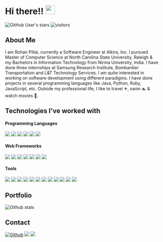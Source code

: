 # Hi there!! <img src="https://raw.githubusercontent.com/MartinHeinz/MartinHeinz/master/wave.gif" width="30px">
![GitHub User's stars](https://img.shields.io/github/stars/rohanpillai20?style=social) ![visitors](https://visitor-badge.glitch.me/badge?page_id=rohanpillai20)


## About Me 
I am Rohan Pillai, currently a Software Engineer at Alkira, Inc. I pursued Master of Computer Science at North Carolina State University, Raleigh & my Bachelors in Information Technology from Nirma University, India. I have done three internships at Samsung Research Institute, Bombardier Transportation and L&T Technology Services. I am quite interested in working on software development using different paradigms. I have done projects in several programming languages like Java, Python, Ruby, JavaScript, etc. Outside my professional life, I like to travel ✈, swim 🏊‍ & watch movies 🎥.

## Technologies I've worked with
  #### Programming Languages
  <p>
  <img src="https://img.shields.io/badge/python%20-%2314354C.svg?&style=for-the-badge&logo=python&logoColor=white"/>
  <img src="https://img.shields.io/badge/java-%23ED8B00.svg?&style=for-the-badge&logo=java&logoColor=white"/>
  <img src="https://img.shields.io/badge/ruby-%23CC342D.svg?&style=for-the-badge&logo=ruby&logoColor=white"/>
  <img src="https://img.shields.io/badge/javascript%20-%23323330.svg?&style=for-the-badge&logo=javascript&logoColor=%23F7DF1E"/>
  <img src="https://img.shields.io/badge/c%20-%2300599C.svg?&style=for-the-badge&logo=c&logoColor=white"/>
  <img src="https://img.shields.io/badge/r-%23276DC3.svg?&style=for-the-badge&logo=r&logoColor=white"/>
  </p>
  
  #### Web Frameworks
  <p>
  <img src="https://img.shields.io/badge/rails%20-%23CC0000.svg?&style=for-the-badge&logo=ruby-on-rails&logoColor=white"/>
  <img src="https://img.shields.io/badge/react%20-%2320232a.svg?&style=for-the-badge&logo=react&logoColor=%2361DAFB"/>
  <img src="https://img.shields.io/badge/flask%20-%23000.svg?&style=for-the-badge&logo=flask&logoColor=white"/>
  <img src="https://img.shields.io/badge/html5%20-%23E34F26.svg?&style=for-the-badge&logo=html5&logoColor=white"/>
  <img src="https://img.shields.io/badge/css3%20-%231572B6.svg?&style=for-the-badge&logo=css3&logoColor=white"/>
  <img src="https://img.shields.io/badge/bootstrap%20-%23563D7C.svg?&style=for-the-badge&logo=bootstrap&logoColor=white"/>
  <img src="https://img.shields.io/badge/php-%23777BB4.svg?&style=for-the-badge&logo=php&logoColor=white"/>
  </p>
  
  #### Tools
  <p>
  <img src="https://img.shields.io/badge/git%20-%23F05033.svg?&style=for-the-badge&logo=git&logoColor=white"/>
  <img src="https://img.shields.io/badge/travisci%20-%232B2F33.svg?&style=for-the-badge&logo=travis&logoColor=white"/>
  <img src="https://img.shields.io/badge/node.js%20-%2343853D.svg?&style=for-the-badge&logo=node.js&logoColor=white"/>
  <img src="https://img.shields.io/badge/AWS%20-%23FF9900.svg?&style=for-the-badge&logo=amazon-aws&logoColor=white"/>
  <img src="https://img.shields.io/badge/Google%20Cloud%20-%234285F4.svg?&style=for-the-badge&logo=google-cloud&logoColor=white"/>
  <img src="https://img.shields.io/badge/heroku%20-%23430098.svg?&style=for-the-badge&logo=heroku&logoColor=white"/>
  <img src="https://img.shields.io/badge/mysql-%2300f.svg?&style=for-the-badge&logo=mysql&logoColor=white"/>
  <img src ="https://img.shields.io/badge/sqlite-%2307405e.svg?&style=for-the-badge&logo=sqlite&logoColor=white"/>
  <img src ="https://img.shields.io/badge/oracle%20-%23F00000.svg?&style=for-the-badge&logo=oracle&logoColor=white" />
  <img src="https://img.shields.io/badge/Keras%20-%23D00000.svg?&style=for-the-badge&logo=Keras&logoColor=white"/>
  <img src="https://img.shields.io/badge/TensorFlow%20-%23FF6F00.svg?&style=for-the-badge&logo=TensorFlow&logoColor=white" />
  <img src="https://img.shields.io/badge/docker%20-%230db7ed.svg?&style=for-the-badge&logo=docker&logoColor=white"/>
  </p>

<!-- Find more such badges here: https://github.com/Ileriayo/markdown-badges -->

## Portfolio
![Github stats](https://github-readme-stats.vercel.app/api?username=rohanpillai20) 

## Contact
<p>
  <a href="https://github.com/rohanpillai20" target="_blank"><img alt="Github" src="https://img.shields.io/badge/GitHub-%2312100E.svg?&style=for-the-badge&logo=Github&logoColor=white" /></a> <a href="https://www.linkedin.com/in/rohanpillaii" target="_blank"><img src="https://img.shields.io/badge/linkedin%20-%230077B5.svg?&style=for-the-badge&logo=linkedin&logoColor=white"/></a> <a href="https://stackoverflow.com/users/9213252/rohan-pillai?tab=profile"><img src="https://img.shields.io/badge/-Stack%20overflow-FE7A16?style=for-the-badge&logo=stack-overflow&logoColor=white"/></a> <!-- a href="https://leetcode.com/rspillai/"><img src="https://img.shields.io/badge/-LeetCode-f2f2f2?style=for-the-badge&logo=LeetCode&logoColor=black"/></a-->
</p>

<!--
**rohanpillai20/rohanpillai20** is a ✨ _special_ ✨ repository because its `README.md` (this file) appears on your GitHub profile.

Here are some ideas to get you started:

- 🔭 I’m currently working on ...
- 🌱 I’m currently learning ...
- 👯 I’m looking to collaborate on ...
- 🤔 I’m looking for help with ...
- 💬 Ask me about ...
- 📫 How to reach me: ...
- 😄 Pronouns: ...
- ⚡ Fun fact: ...
-->

